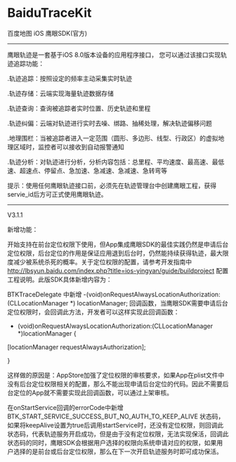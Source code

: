 # BaiduTraceKit

百度地图 iOS 鹰眼SDK(官方)

--------------------------------------------------------------------------------------

鹰眼轨迹是一套基于iOS 8.0版本设备的应用程序接口， 您可以通过该接口实现轨迹追踪功能：

.轨迹追踪：按照设定的频率主动采集实时轨迹

.轨迹存储：云端实现海量轨迹数据存储

.轨迹查询：查询被追踪者实时位置、历史轨迹和里程

.轨迹纠偏：云端对轨迹进行实时去噪、绑路、抽稀处理，解决轨迹偏移问题

.地理围栏：当被追踪者进入一定范围（圆形、多边形、线型、行政区）的虚拟地理区域时，监控者可以接收到自动报警通知

.轨迹分析：对轨迹进行分析，分析内容包括：总里程、平均速度、最高速、最低速、超速点、停留点、急加速、急减速、急减速、急转弯等

提示：使用任何鹰眼轨迹接口前，必须先在轨迹管理台中创建鹰眼工程，获得servie_id后方可正式使用鹰眼轨迹。

-----------------------------------------------------------------------------

V3.1.1

新增功能：

开始支持在前台定位权限下使用，但App集成鹰眼SDK的最佳实践仍然是申请后台定位权限，后台定位的作用是保证应用退到后台时，仍然能持续获得轨迹，最大限度减少被系统杀死的概率。关于定位权限的配置，请参考开发指南中 http://lbsyun.baidu.com/index.php?title=ios-yingyan/guide/buildproject 配置工程说明。此版SDK具体新增内容为：

BTKTraceDelegate 中新增 -(void)onRequestAlwaysLocationAuthorization:(CLLocationManager *) locationManager; 回调函数，当鹰眼SDK需要申请后台定位权限时，会回调此方法，开发者可以这样实现此回调函数：

- (void)onRequestAlwaysLocationAuthorization:(CLLocationManager *)locationManager {

[locationManager requestAlwaysAuthorization];

}

这样做的原因是：AppStore加强了定位权限的审核要求，如果App在plist文件中没有后台定位权限相关的配置，那么不能出现申请后台定位的代码。因此不需要后台定位的App就不需要实现此回调函数，可以通过上架审核。

在onStartService回调的errorCode中新增BTK_START_SERVICE_SUCCESS_BUT_NO_AUTH_TO_KEEP_ALIVE 状态码，如果将keepAlive设置为true后调用startService时，还没有定位权限，则回调此状态码，代表轨迹服务开启成功，但是由于没有定位权限，无法实现保活，回调此状态码的同时，鹰眼SDK会根据用户选择的权限向系统申请对应的权限，如果用户选择的是前台或后台定位权限，那么在下一次开启轨迹服务时即可成功保活。
